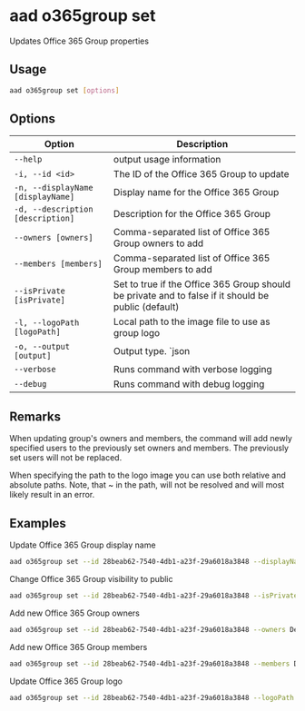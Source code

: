 # aad o365group set

Updates Office 365 Group properties

## Usage

```sh
aad o365group set [options]
```

## Options

Option|Description
------|-----------
`--help`|output usage information
`-i, --id <id>`|The ID of the Office 365 Group to update
`-n, --displayName [displayName]`|Display name for the Office 365 Group
`-d, --description [description]`|Description for the Office 365 Group
`--owners [owners]`|Comma-separated list of Office 365 Group owners to add
`--members [members]`|Comma-separated list of Office 365 Group members to add
`--isPrivate [isPrivate]`|Set to true if the Office 365 Group should be private and to false if it should be public (default)
`-l, --logoPath [logoPath]`|Local path to the image file to use as group logo
`-o, --output [output]`|Output type. `json|text`. Default `text`
`--verbose`|Runs command with verbose logging
`--debug`|Runs command with debug logging

## Remarks

When updating group's owners and members, the command will add newly specified users to the previously set owners and members. The previously set users will not be replaced.

When specifying the path to the logo image you can use both relative and absolute paths. Note, that ~ in the path, will not be resolved and will most likely result in an error.

## Examples

Update Office 365 Group display name

```sh
aad o365group set --id 28beab62-7540-4db1-a23f-29a6018a3848 --displayName Finance
```

Change Office 365 Group visibility to public

```sh
aad o365group set --id 28beab62-7540-4db1-a23f-29a6018a3848 --isPrivate false
```

Add new Office 365 Group owners

```sh
aad o365group set --id 28beab62-7540-4db1-a23f-29a6018a3848 --owners DebraB@contoso.onmicrosoft.com,DiegoS@contoso.onmicrosoft.com
```

Add new Office 365 Group members

```sh
aad o365group set --id 28beab62-7540-4db1-a23f-29a6018a3848 --members DebraB@contoso.onmicrosoft.com,DiegoS@contoso.onmicrosoft.com
```

Update Office 365 Group logo

```sh
aad o365group set --id 28beab62-7540-4db1-a23f-29a6018a3848 --logoPath images/logo.png
```
